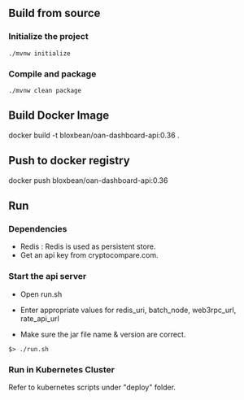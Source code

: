 
## Build from source

### Initialize the project
```
./mvnw initialize
```

### Compile and package

```
./mvnw clean package
```

## Build Docker Image

docker build -t bloxbean/oan-dashboard-api:0.36 .

## Push to docker registry

docker push bloxbean/oan-dashboard-api:0.36


## Run

### Dependencies
- Redis : Redis is used as persistent store. 
- Get an api key from cryptocompare.com.

### Start the api server

- Open run.sh
- Enter appropriate values for redis_uri, batch_node, web3rpc_url, rate_api_url

- Make sure the jar file name & version are correct.

```aidl
$> ./run.sh
```

### Run in Kubernetes Cluster
Refer to kubernetes scripts under "deploy" folder.


